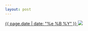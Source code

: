 ```yaml
---
layout: post
---
```


<p>
  <a href="/210">
    <time>{{ page.date | date: "%e %B %Y" }}</time>
    <img src="{{ site.assets_url }}/210.jpg">
  </a>
  
</p>
